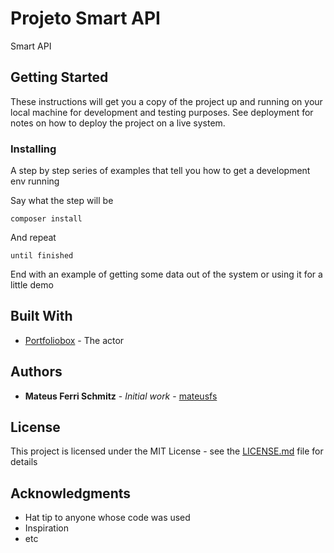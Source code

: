 # Projeto Smart API

Smart API

## Getting Started

These instructions will get you a copy of the project up and running on your local machine for development and testing purposes. See deployment for notes on how to deploy the project on a live system.

### Installing

A step by step series of examples that tell you how to get a development env running

Say what the step will be

```
composer install
```

And repeat

```
until finished
```

End with an example of getting some data out of the system or using it for a little demo

## Built With

* [Portfoliobox](https://mateusfs.portfoliobox.net/works) - The actor

## Authors

* **Mateus Ferri Schmitz** - *Initial work* - [mateusfs](https://github.com/mateusfs)

## License

This project is licensed under the MIT License - see the [LICENSE.md](LICENSE.md) file for details

## Acknowledgments

* Hat tip to anyone whose code was used
* Inspiration
* etc

